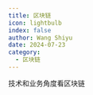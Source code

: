 ```yaml
---
title: 区块链
icon: lightbulb
index: false
author: Wang Shiyu
date: 2024-07-23
category:
  - 区块链
---
```




技术和业务角度看区块链



<Catalog />
